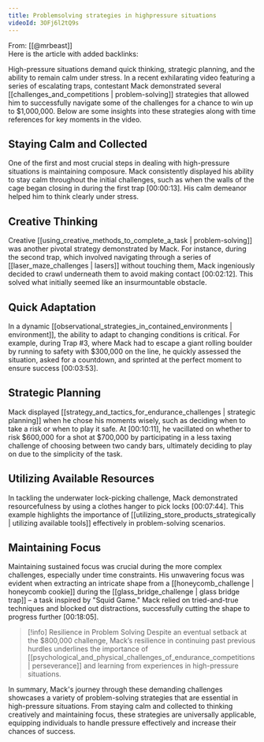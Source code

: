 ```yaml
---
title: Problemsolving strategies in highpressure situations
videoId: 3OFj6l2tQ9s
---
```


From: [[@mrbeast]] <br/> 
Here is the article with added backlinks:

High-pressure situations demand quick thinking, strategic planning, and the ability to remain calm under stress. In a recent exhilarating video featuring a series of escalating traps, contestant Mack demonstrated several [[challenges_and_competitions | problem-solving]] strategies that allowed him to successfully navigate some of the challenges for a chance to win up to $1,000,000. Below are some insights into these strategies along with time references for key moments in the video.

## Staying Calm and Collected

One of the first and most crucial steps in dealing with high-pressure situations is maintaining composure. Mack consistently displayed his ability to stay calm throughout the initial challenges, such as when the walls of the cage began closing in during the first trap <a class="yt-timestamp" data-t="00:00:13">[00:00:13]</a>. His calm demeanor helped him to think clearly under stress.

## Creative Thinking

Creative [[using_creative_methods_to_complete_a_task | problem-solving]] was another pivotal strategy demonstrated by Mack. For instance, during the second trap, which involved navigating through a series of [[laser_maze_challenges | lasers]] without touching them, Mack ingeniously decided to crawl underneath them to avoid making contact <a class="yt-timestamp" data-t="00:02:12">[00:02:12]</a>. This solved what initially seemed like an insurmountable obstacle.

## Quick Adaptation

In a dynamic [[observational_strategies_in_contained_environments | environment]], the ability to adapt to changing conditions is critical. For example, during Trap #3, where Mack had to escape a giant rolling boulder by running to safety with $300,000 on the line, he quickly assessed the situation, asked for a countdown, and sprinted at the perfect moment to ensure success <a class="yt-timestamp" data-t="00:03:53">[00:03:53]</a>.

## Strategic Planning

Mack displayed [[strategy_and_tactics_for_endurance_challenges | strategic planning]] when he chose his moments wisely, such as deciding when to take a risk or when to play it safe. At <a class="yt-timestamp" data-t="00:10:11">[00:10:11]</a>, he vacillated on whether to risk $600,000 for a shot at $700,000 by participating in a less taxing challenge of choosing between two candy bars, ultimately deciding to play on due to the simplicity of the task.

## Utilizing Available Resources

In tackling the underwater lock-picking challenge, Mack demonstrated resourcefulness by using a clothes hanger to pick locks <a class="yt-timestamp" data-t="00:07:44">[00:07:44]</a>. This example highlights the importance of [[utilizing_store_products_strategically | utilizing available tools]] effectively in problem-solving scenarios.

## Maintaining Focus

Maintaining sustained focus was crucial during the more complex challenges, especially under time constraints. His unwavering focus was evident when extracting an intricate shape from a [[honeycomb_challenge | honeycomb cookie]] during the [[glass_bridge_challenge | glass bridge trap]] – a task inspired by "Squid Game." Mack relied on tried-and-true techniques and blocked out distractions, successfully cutting the shape to progress further <a class="yt-timestamp" data-t="00:18:05">[00:18:05]</a>.

> [!info] Resilience in Problem Solving
> Despite an eventual setback at the $800,000 challenge, Mack’s resilience in continuing past previous hurdles underlines the importance of [[psychological_and_physical_challenges_of_endurance_competitions | perseverance]] and learning from experiences in high-pressure situations.

In summary, Mack's journey through these demanding challenges showcases a variety of problem-solving strategies that are essential in high-pressure situations. From staying calm and collected to thinking creatively and maintaining focus, these strategies are universally applicable, equipping individuals to handle pressure effectively and increase their chances of success.